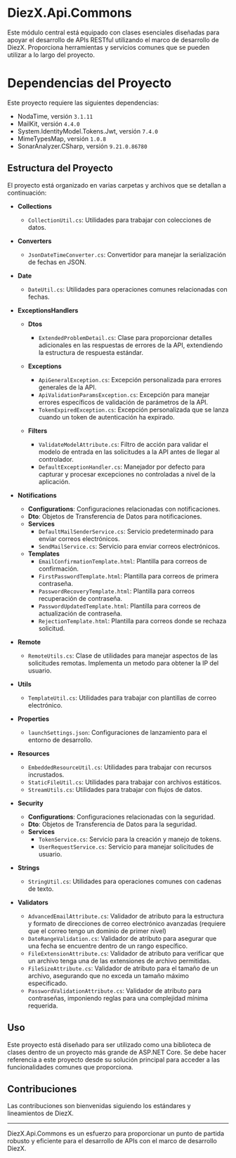 # DiezX.Api.Commons
Este módulo central está equipado con clases esenciales diseñadas para apoyar el desarrollo de APIs RESTful utilizando el marco de desarrollo de DiezX. Proporciona herramientas y servicios comunes que se pueden utilizar a lo largo del proyecto.

# Dependencias del Proyecto

Este proyecto requiere las siguientes dependencias:

- NodaTime, versión `3.1.11`
- MailKit, versión `4.4.0`
- System.IdentityModel.Tokens.Jwt, versión `7.4.0`
- MimeTypesMap, versión `1.0.8`
- SonarAnalyzer.CSharp, versión `9.21.0.86780`

## Estructura del Proyecto
El proyecto está organizado en varias carpetas y archivos que se detallan a continuación:

- **Collections**
  - `CollectionUtil.cs`: Utilidades para trabajar con colecciones de datos.

- **Converters**
  - `JsonDateTimeConverter.cs`: Convertidor para manejar la serialización de fechas en JSON.

- **Date**
  - `DateUtil.cs`: Utilidades para operaciones comunes relacionadas con fechas.

- **ExceptionsHandlers**
    - **Dtos**
        - `ExtendedProblemDetail.cs`: Clase para proporcionar detalles adicionales en las respuestas de errores de la API, extendiendo la estructura de respuesta estándar.

    - **Exceptions**
        - `ApiGeneralException.cs`: Excepción personalizada para errores generales de la API.
        - `ApiValidationParamsException.cs`: Excepción para manejar errores específicos de validación de parámetros de la API.
        - `TokenExpiredException.cs`: Excepción personalizada que se lanza cuando un token de autenticación ha expirado.

    - **Filters**
        - `ValidateModelAttribute.cs`: Filtro de acción para validar el modelo de entrada en las solicitudes a la API antes de llegar al controlador.
        - `DefaultExceptionHandler.cs`: Manejador por defecto para capturar y procesar excepciones no controladas a nivel de la aplicación.

- **Notifications**
  - **Configurations**: Configuraciones relacionadas con notificaciones.
  - **Dto**: Objetos de Transferencia de Datos para notificaciones.
  - **Services**
    - `DefaultMailSenderService.cs`: Servicio predeterminado para enviar correos electrónicos.
    - `SendMailService.cs`: Servicio para enviar correos electrónicos.
  - **Templates**
    - `EmailConfirmationTemplate.html`: Plantilla para correos de confirmación.
    - `FirstPasswordTemplate.html`: Plantilla para correos de primera contraseña.
    - `PasswordRecoveryTemplate.html`: Plantilla para correos recuperación de contraseña.
    - `PasswordUpdatedTemplate.html`: Plantilla para correos de actualización de contraseña.
    - `RejectionTemplate.html`: Plantilla para correos donde se rechaza solicitud.
- **Remote**
    - `RemoteUtils.cs`: Clase de utilidades para manejar aspectos de las solicitudes remotas. Implementa un metodo para obtener la IP del usuario.

- **Utils**
  - `TemplateUtil.cs`: Utilidades para trabajar con plantillas de correo electrónico.

- **Properties**
  - `launchSettings.json`: Configuraciones de lanzamiento para el entorno de desarrollo.

- **Resources**
  - `EmbeddedResourceUtil.cs`: Utilidades para trabajar con recursos incrustados.
  - `StaticFileUtil.cs`: Utilidades para trabajar con archivos estáticos.
  - `StreamUtils.cs`: Utilidades para trabajar con flujos de datos.

- **Security**
  - **Configurations**: Configuraciones relacionadas con la seguridad.
  - **Dto**: Objetos de Transferencia de Datos para la seguridad.
  - **Services**
    - `TokenService.cs`: Servicio para la creación y manejo de tokens.
    - `UserRequestService.cs`: Servicio para manejar solicitudes de usuario.

- **Strings**
  - `StringUtil.cs`: Utilidades para operaciones comunes con cadenas de texto.

- **Validators**
  - `AdvancedEmailAttribute.cs`: Validador de atributo para la estructura y formato de direcciones de correo electrónico avanzadas (requiere que el correo tengo un dominio de primer nivel)
  - `DateRangeValidation.cs`: Validador de atributo para asegurar que una fecha se encuentre dentro de un rango específico.
  - `FileExtensionAttribute.cs`: Validador de atributo para verificar que un archivo tenga una de las extensiones de archivo permitidas.
  - `FileSizeAttribute.cs`: Validador de atributo para el tamaño de un archivo, asegurando que no exceda un tamaño máximo especificado.
  - `PasswordValidationAttribute.cs`: Validador de atributo para contraseñas, imponiendo reglas para una complejidad mínima requerida.

## Uso

Este proyecto está diseñado para ser utilizado como una biblioteca de clases dentro de un proyecto más grande de ASP.NET Core. Se debe hacer referencia a este proyecto desde su solución principal para acceder a las funcionalidades comunes que proporciona.

## Contribuciones

Las contribuciones son bienvenidas siguiendo los estándares y lineamientos de DiezX.

---

DiezX.Api.Commons es un esfuerzo para proporcionar un punto de partida robusto y eficiente para el desarrollo de APIs con el marco de desarrollo DiezX.
